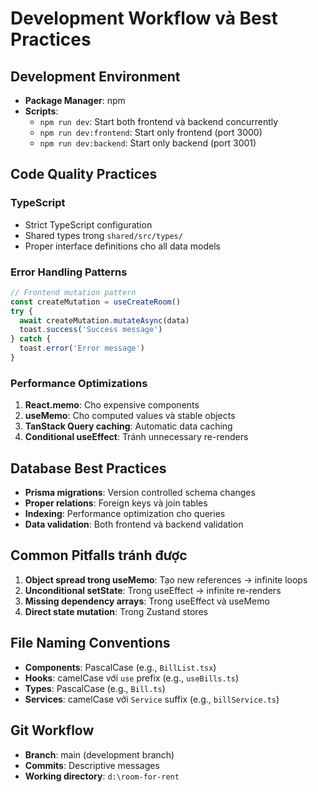 # Development Workflow và Best Practices

## Development Environment
- **Package Manager**: npm
- **Scripts**:
  - `npm run dev`: Start both frontend và backend concurrently
  - `npm run dev:frontend`: Start only frontend (port 3000)
  - `npm run dev:backend`: Start only backend (port 3001)

## Code Quality Practices

### TypeScript
- Strict TypeScript configuration
- Shared types trong `shared/src/types/`
- Proper interface definitions cho all data models

### Error Handling Patterns
```typescript
// Frontend mutation pattern
const createMutation = useCreateRoom()
try {
  await createMutation.mutateAsync(data)
  toast.success('Success message')
} catch {
  toast.error('Error message')
}
```

### Performance Optimizations
1. **React.memo**: Cho expensive components
2. **useMemo**: Cho computed values và stable objects
3. **TanStack Query caching**: Automatic data caching
4. **Conditional useEffect**: Tránh unnecessary re-renders

## Database Best Practices
- **Prisma migrations**: Version controlled schema changes
- **Proper relations**: Foreign keys và join tables
- **Indexing**: Performance optimization cho queries
- **Data validation**: Both frontend và backend validation

## Common Pitfalls tránh được
1. **Object spread trong useMemo**: Tạo new references → infinite loops
2. **Unconditional setState**: Trong useEffect → infinite re-renders  
3. **Missing dependency arrays**: Trong useEffect và useMemo
4. **Direct state mutation**: Trong Zustand stores

## File Naming Conventions
- **Components**: PascalCase (e.g., `BillList.tsx`)
- **Hooks**: camelCase với `use` prefix (e.g., `useBills.ts`)
- **Types**: PascalCase (e.g., `Bill.ts`)
- **Services**: camelCase với `Service` suffix (e.g., `billService.ts`)

## Git Workflow
- **Branch**: main (development branch)
- **Commits**: Descriptive messages
- **Working directory**: `d:\room-for-rent`